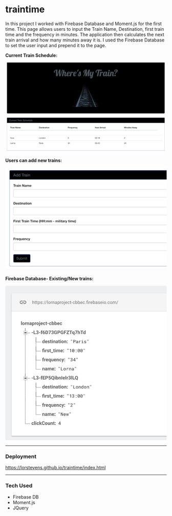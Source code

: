 # traintime

In this project I worked with Firebase Database and Moment.js for the first time. 
This page allows users to input the Train Name, Destination, first train time and the frequency in minutes. The application then calculates the next train arrival and how many minutes away it is. 
I used the Firebase Database to set the user input and prepend it to the page. 

**Current Train Schedule:**

![Alt text](./assets/images/screenshot2.png?raw=true "Optional Title")


**Users can add new trains:**

![Alt text](./assets/images/screenshot3.png?raw=true "Optional Title")

**Firebase Database- Existing/New trains:**

![Alt text](./assets/images/screenshot1.png?raw=true "Optional Title")

- - - -

 ### Deployment ###
https://lorstevens.github.io/traintime/index.html

 - - - -

 ### Tech Used ###
 * Firebase DB
 * Moment.js
 * JQuery


